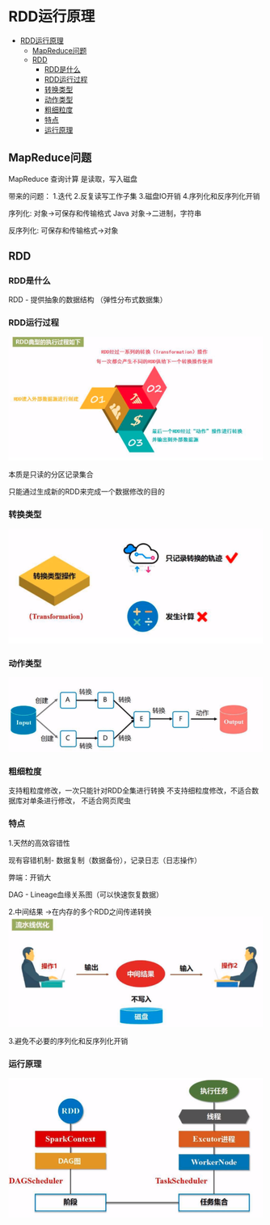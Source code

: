 # RDD运行原理
<!-- TOC -->

- [RDD运行原理](#rdd运行原理)
    - [MapReduce问题](#mapreduce问题)
    - [RDD](#rdd)
        - [RDD是什么](#rdd是什么)
        - [RDD运行过程](#rdd运行过程)
        - [转换类型](#转换类型)
        - [动作类型](#动作类型)
        - [粗细粒度](#粗细粒度)
        - [特点](#特点)
        - [运行原理](#运行原理)

<!-- /TOC -->


## MapReduce问题
MapReduce 查询计算 是读取，写入磁盘

带来的问题：
1.迭代
2.反复读写工作子集
3.磁盘IO开销
4.序列化和反序列化开销

序列化: 对象->可保存和传输格式
Java 对象->二进制，字符串

反序列化: 可保存和传输格式->对象


## RDD

### RDD是什么
RDD - 提供抽象的数据结构 （弹性分布式数据集）

### RDD运行过程

![](https://raw.githubusercontent.com/Syncma/Figurebed/master/img/20200126125224.png)

本质是只读的分区记录集合

只能通过生成新的RDD来完成一个数据修改的目的




### 转换类型

![](https://raw.githubusercontent.com/Syncma/Figurebed/master/img/20200126125736.png)

### 动作类型
![](https://raw.githubusercontent.com/Syncma/Figurebed/master/img/20200126125657.png)




### 粗细粒度

支持粗粒度修改，一次只能针对RDD全集进行转换
不支持细粒度修改，不适合数据库对单条进行修改， 不适合网页爬虫


### 特点
1.天然的高效容错性

现有容错机制- 数据复制（数据备份），记录日志（日志操作）

弊端：开销大


DAG - Lineage血缘关系图（可以快速恢复数据）



2.中间结果 ->在内存的多个RDD之间传递转换
![](https://raw.githubusercontent.com/Syncma/Figurebed/master/img/20200126130815.png)

3.避免不必要的序列化和反序列化开销


### 运行原理
![](https://raw.githubusercontent.com/Syncma/Figurebed/master/img/20200127102003.png)
